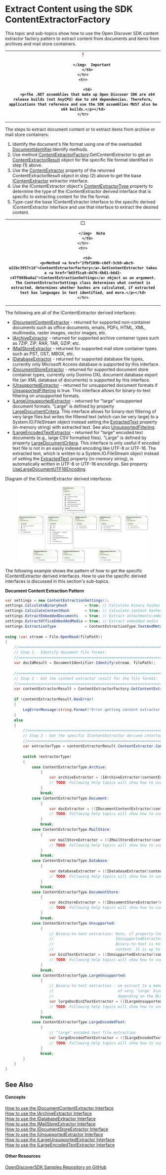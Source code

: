 # Extract Content using the SDK ContentExtractorFactory

This topic and sub-topics show how to use the Open Discover SDK content extractor factory pattern to extract content from documents and items from archives and mail store containers.



<table>
	<tr>
		<th>
			<img src="media/AlertCaution.png" alt="Important note">
				
			</img>  Important
		</th>
	</tr>
	<tr>
		
		<td>
		<p>The .NET assemblies that make up Open Discover SDK are x64 release builds (not AnyCPU) due to x64 dependencies. Therefore, applications that reference and use the SDK assemblies MUST also be x64 builds.</p></td>
	</tr>
</table>




The steps to extract document content or to extract items from archive or mail store containers:
<ol><li>Identify the document's file format using one of the overloaded <a href="5c18f0cf-0ec5-aff9-10b8-e2c62ac74a73">DocumentIdentifier</a>.Identify methods.</li><li>Use method <a href="2fbf109b-c0df-5cb9-abc9-e22bc3957c16">ContentExtractorFactory</a>.GetContentExtractor to get an <a href="099ca015-0381-74ac-fed4-082901e8f959">ContentExtractorResult</a> object for the specific file format identified in step (1) above.</li><li>Use the <a href="e34c8f80-a415-2275-2f2e-74e78119de93">ContentExtractor</a> property of the returned ContentExtractorResult object in step (2) above to get the base <a href="94fa03c2-ad71-ecdc-48b0-48fb7ff40e45">IContentExtractor</a> extractor interface.</li><li>Use the IContentExtractor object's <a href="7e5a4e4e-e9b6-73cc-6a6a-55a3c97ed0f7">ContentExtractorType</a> property to determine the type of the IContentExtractor derived interface that is specific to extracting content for the file format.</li><li>Type-cast the base IContentExtractor interface to the specific derived IContentExtractor interface and use that interface to extract the desired content.</li></ol>






<table>
	<tr>
		<th>
			<img src="media/AlertNote.png" alt="Note">
				
			</img>  Note
		</th>
	</tr>
	<tr>
		
		<td>
		<p>Method <a href="2fbf109b-c0df-5cb9-abc9-e22bc3957c16">ContentExtractorFactory</a>.GetContentExtractor takes a <a href="b65f5ca9-d476-8b01-b6d2-c47f988ba0a2">ContentExtractionSettings</a> object as an argument. The ContentExtractorSettings class determines what content is extracted, determines whether hashes are calculated, if extracted text has languages in text identified, and more.</p></td>
	</tr>
</table>




The following are all of the IContentExtractor derived interfaces:
<ul><li><a href="fc555ced-4e25-4a75-d7eb-c52c1ad0fd37">IDocumentContentExtractor</a> - returned for supported non-container documents such as office documents, emails, PDFs, HTML, XML, multimedia, raster images, vector images, etc.</li><li><a href="9d2fb8da-9eff-b1d9-e027-a4b2d24993e8">IArchiveExtractor</a> - returned for supported archive container types such as 7ZIP, ZIP, RAR, TAR, GZIP, etc.</li><li><a href="b6b002d9-7dfa-acce-2221-db203d4ffcfa">IMailStoreExtractor</a> - returned for supported mail store container types such as PST, OST, MBOX, etc.</li><li><a href="72878ee2-8469-dfe5-15b3-d1f3c9fb8ed8">IDatabaseExtractor</a> - returned for supported database file types, currently only Microsoft Access database is supported by this interface.</li><li><a href="075a32e0-700d-6ca2-6d30-a16994b8b27a">IDocumentStoreExtractor</a> - returned for supported document store container types, currently only Domino DXL document database export file (an XML database of documents) is supported by this interface.</li><li><a href="425bbcf3-95b6-7564-9777-41f0c39bb9b7">IUnsupportedExtractor</a> - returned for unsupported document formats if <a href="d2e304cb-8803-14fc-d7a8-09c27365c6a0">UnsupportedFiltering</a> is true. This interface allows for binary-to-text filtering on unsupported formats.</li><li><a href="15fe76f2-d9da-2d1d-0fde-5751a490457f">ILargeUnsupportedExtractor</a> - returned for "large" unsupported document formats. "Large" is defined by property <a href="90aee97f-a132-9d0b-5c91-d6ac2eb95ace">LargeDocumentCritera</a>. This interface allows for binary-text filtering of very large files but writes the filtered text (which can be very large) to a System.IO.FileStream object instead setting the <a href="72ac3b45-72b3-56b8-7864-53f0d59552f4">ExtractedText</a> property (in-memory string) with extracted text. See also <a href="d2e304cb-8803-14fc-d7a8-09c27365c6a0">UnsupportedFiltering</a>.</li><li><a href="12e90c5d-c0eb-b570-10bb-3626709715dd">ILargeEncodedTextExtractor</a> - returned for "large" encoded text documents (e.g., large CSV formatted files). "Large" is defined by property <a href="90aee97f-a132-9d0b-5c91-d6ac2eb95ace">LargeDocumentCritera</a>. This interface is only useful if encoded text file is not in an easily indexed encoding like UTF-8 or UTF-16. The extracted text, which is written to a System.IO.FileStream object instead of setting the <a href="72ac3b45-72b3-56b8-7864-53f0d59552f4">ExtractedText</a> property (in-memory string), is automatically written in UTF-8 or UTF-16 encodings. See property <a href="e703d60d-4cc3-b9ae-58df-0a913e95be3e">UseLargeDocumentUTF16Encoding</a>.</li></ul>






Diagram of the IContentExtractor derived interfaces:
<figure><img alt="IContent Extractor Diagram" src="media/IContentExtractorDiagram.png" /></figure>


The following example shows the pattern of how to get the specific IContentExtractor derived interfaces. How to use the specific derived interfaces is discussed in this section's sub-topics.


**Document Content Extraction Pattern**  
``` C#
var settings = new ContentExtractionSettings();
settings.CalculateBinaryHash        = true; // Calculate binary hashes
settings.CalculateContentHash       = true; // Calculate content hashes on supported formats such as emails and Office documents
settings.ExtractEmbeddedDocuments   = true; // Extract attachments\embedded documents
settings.ExtractOfficeEmbeddedMedia = true; // Extract embedded media for Office formats
settings.ExtractionType             = ContentExtractionType.TextAndMetadata; // We want text and metadata extracted

using (var stream = File.OpenRead(filePath))
{
    //========================================================================================
    // Step 1 - Identify document file format:
    //========================================================================================
    var docIdResult = DocumentIdentifier.Identify(stream, filePath);

    //========================================================================================
    // Step 2 - Get the content extractor result for the file format:
    //========================================================================================
    var contentExtractorResult = ContentExtractorFactory.GetContentExtractor(stream, docIdResult, filePath, settings);

    if (contentExtractorResult.HasError)
    {
        LogErrorMessage(string.Format("Error getting content extractor for file ID {0}: {1}", docIdResult.ID, contentExtractorResult.Error));
    }
    else
    {
        //========================================================================================
        // Step 3 - Get the specific IContentExtractor derived interface for the file format:
        //========================================================================================
        var extractorType = contentExtractorResult.ContentExtractor.ContentExtractorType;

        switch (extractorType)
        {
            case ContentExtractorType.Archive:
                {
                    var archiveExtractor = (IArchiveExtractor)contentExtractorResult.ContentExtractor;
                    // TODO: Following help topics will show how to use this interface
                }
                break;
            case ContentExtractorType.Document:
                {
                    var docExtractor = ((IDocumentContentExtractor)contentExtractorResult.ContentExtractor);
                    // TODO: Following help topics will show how to use this interface
                }
                break;
            case ContentExtractorType.MailStore:
                {
                    var mailStoreExtractor = ((IMailStoreExtractor)contentExtractorResult.ContentExtractor);
                    // TODO: Following help topics will show how to use this interface
                }
                break;
            case ContentExtractorType.Database:
                {
                    var databaseExtractor = ((IDatabaseExtractor)contentExtractorResult.ContentExtractor);
                    // TODO: Following help topics will show how to use this interface
                }
                break;                            
            case ContentExtractorType.DocumentStore:
                {
                    var docStoreExtractor = ((IDocumentStoreExtractor)contentExtractorResult.ContentExtractor);
                    // TODO: Following help topics will show how to use this interface
                }
                break;
            case ContentExtractorType.Unsupported:
                {
                    // Binary-to-text extraction: Note, if property ContentExtractionSettings.BinaryToTextOnUnsupportedTypes is false, then calling
                    //                            IUnsupportedExtractor.ExtractContent will only calculate binary hashes without performing binary-to-text filtering.
                    //                            Binary-to-text is not useful for file formats (e.g., Id.MPEG1ElementaryStream) that do not have any textual
                    //                            content. It is up to the user to filter these formats out using either file format Id or file format classification.
                    var bin2TextExtractor = ((IUnsupportedExtractor)contentExtractorResult.ContentExtractor);
                    // TODO: Following help topics will show how to use this interface
                }
                break;
            case ContentExtractorType.LargeUnsupported:
                {
                    // Binary-to-text extraction - we extract to a memory stream here but user should extract to a file stream for the cases
                    //                             of very 'large' binary documents - because the filtered text could get into the gigabytes
                    //                             depending on the BLOB size and content.
                    var largeDocBin2TextExtractor = ((ILargeUnsupportedExtractor)contentExtractorResult.ContentExtractor);
                    // TODO: Following help topics will show how to use this interface
                }
                break;
            case ContentExtractorType.LargeEncodedText:
                {
                    // "large" encoded text file extraction 
                    var largeEncodedTextExtractor = ((ILargeEncodedTextExtractor)contentExtractorResult.ContentExtractor);
                    // TODO: Following help topics will show how to use this interface
                }
                break;
        }
    }
}
```


## See Also


#### Concepts
<a href="8e0c8470-7ad9-4dae-95fb-7a9eb05b78f1">How to use the IDocumentContentExtractor Interface</a>  
<a href="065d43df-6ccd-4692-a2b2-0f114a52848b">How to use the IArchiveExtractor Interface</a>  
<a href="91048e30-0b6e-476f-986d-f5f56b7a5525">How to use the IDatabaseExtractor Interface</a>  
<a href="6d85e229-353b-4ec3-8ede-5710273d1cf5">How to use the IMailStoreExtractor Interface</a>  
<a href="a2cbea0a-2486-40fb-8c08-2db0b8f5ee27">How to use the IDocumentStoreExtractor Interface</a>  
<a href="e0906c8e-d500-4c1f-af0c-7ea7e407b53e">How to use the IUnsupportedExtractor Interface</a>  
<a href="113aee0b-e0dd-4667-91de-3f82c0c96636">How to use the ILargeUnsupportedExtractor Interface</a>  
<a href="b789bdbc-1f4a-4642-93da-86e218036e8f">How to use the ILargeEncodedTextExtractor Interface</a>  


#### Other Resources
<a href="https://github.com/dotfurther/OpenDiscoverSDK" target="_blank" rel="noopener noreferrer">OpenDiscoverSDK Samples Repository on GitHub</a>  
